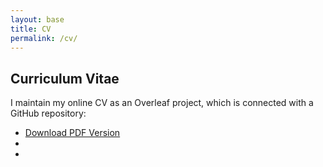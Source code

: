 ```yaml
---
layout: base
title: CV
permalink: /cv/
---
```


<h2> Curriculum Vitae </h2>

I maintain my online CV as an Overleaf project, which is connected with a GitHub repository:

* <a href="{{site.url}}/yujiang_cv.pdf">Download PDF Version</a>
* 
*